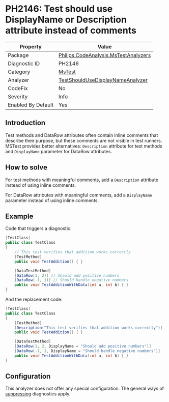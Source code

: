 # PH2146: Test should use DisplayName or Description attribute instead of comments

| Property | Value  |
|--|--|
| Package | [Philips.CodeAnalysis.MsTestAnalyzers](https://www.nuget.org/packages/Philips.CodeAnalysis.MsTestAnalyzers) |
| Diagnostic ID | PH2146 |
| Category  | [MsTest](../MsTest.md) |
| Analyzer | [TestShouldUseDisplayNameAnalyzer](https://github.com/philips-software/roslyn-analyzers/blob/main/Philips.CodeAnalysis.MsTestAnalyzers/TestShouldUseDisplayNameAnalyzer.cs)
| CodeFix  | No |
| Severity | Info |
| Enabled By Default | Yes |

## Introduction

Test methods and DataRow attributes often contain inline comments that describe their purpose, but these comments are not visible in test runners. MSTest provides better alternatives: `Description` attribute for test methods and `DisplayName` parameter for DataRow attributes.

## How to solve

For test methods with meaningful comments, add a `Description` attribute instead of using inline comments.

For DataRow attributes with meaningful comments, add a `DisplayName` parameter instead of using inline comments.

## Example

Code that triggers a diagnostic:
``` cs
[TestClass]
public class TestClass
{
    // This test verifies that addition works correctly
    [TestMethod]
    public void TestAddition() { }

    [DataTestMethod]
    [DataRow(1, 2)] // Should add positive numbers
    [DataRow(-1, 1)] // Should handle negative numbers
    public void TestAdditionWithData(int a, int b) { }
}
```

And the replacement code:
``` cs
[TestClass]
public class TestClass
{
    [TestMethod]
    [Description("This test verifies that addition works correctly")]
    public void TestAddition() { }

    [DataTestMethod]
    [DataRow(1, 2, DisplayName = "Should add positive numbers")]
    [DataRow(-1, 1, DisplayName = "Should handle negative numbers")]
    public void TestAdditionWithData(int a, int b) { }
}
```

## Configuration

This analyzer does not offer any special configuration. The general ways of [suppressing](https://learn.microsoft.com/en-us/dotnet/fundamentals/code-analysis/suppress-warnings) diagnostics apply.